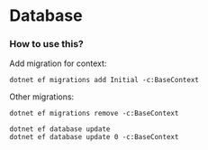 # Database

### How to use this?
Add migration for context:
```
dotnet ef migrations add Initial -c:BaseContext
```
Other migrations:
```
dotnet ef migrations remove -c:BaseContext

dotnet ef database update
dotnet ef database update 0 -c:BaseContext
```